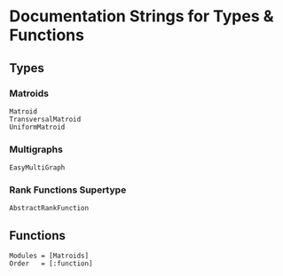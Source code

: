# Documentation Strings for Types & Functions
## Types 

### Matroids
```@docs
Matroid
TransversalMatroid
UniformMatroid
```

### Multigraphs

```@docs
EasyMultiGraph
```
### Rank Functions Supertype

```@docs
AbstractRankFunction
```

## Functions

```@autodocs
Modules = [Matroids]
Order   = [:function]
```